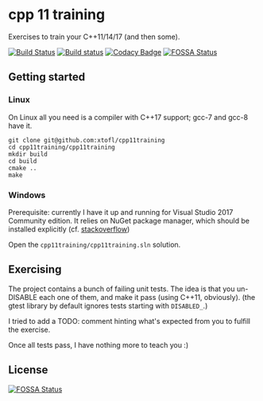 # cpp 11 training 

Exercises to train your C++11/14/17 (and then some).

[![Build Status](https://travis-ci.org/xtofl/cpp11training.svg?branch=master)](https://travis-ci.org/xtofl/cpp11training)
[![Build status](https://xtofl.visualstudio.com/cpp11exercises/_apis/build/status/cpp11exercises-CI)](https://xtofl.visualstudio.com/cpp11exercises/_build/latest?definitionId=2)
[![Codacy Badge](https://api.codacy.com/project/badge/Grade/e1556f3ddf3645fe98d1fb06bf011b1c)](https://app.codacy.com/app/kristoffel-pirard/cpp11training?utm_source=github.com&utm_medium=referral&utm_content=xtofl/cpp11training&utm_campaign=Badge_Grade_Dashboard)
[![FOSSA Status](https://app.fossa.io/api/projects/git%2Bgithub.com%2Fxtofl%2Fcpp11training.svg?type=shield)](https://app.fossa.io/projects/git%2Bgithub.com%2Fxtofl%2Fcpp11training?ref=badge_shield)

## Getting started

### Linux

On Linux all you need is a compiler with C++17 support; gcc-7 and gcc-8 have it.

    git clone git@github.com:xtofl/cpp11training
    cd cpp11training/cpp11training
    mkdir build
    cd build
    cmake ..
    make



### Windows

    
Prerequisite: currently I have it up and running for Visual Studio 2017 Community edition.  It relies on NuGet package manager, which should be installed explicitly (cf. [stackoverflow](http://stackoverflow.com/questions/42875451/cant-find-the-nuget-package-manager-in-visual-studio-2017))

Open the `cpp11training/cpp11training.sln` solution.


## Exercising

The project contains a bunch of failing unit tests.  The idea is that you un-DISABLE each one of them, and make it pass (using C++11, obviously).  (the gtest library by default ignores tests starting with `DISABLED_`.)

I tried to add a TODO: comment hinting what's expected from you to fulfill the exercise.

Once all tests pass, I have nothing more to teach you :)


## License
[![FOSSA Status](https://app.fossa.io/api/projects/git%2Bgithub.com%2Fxtofl%2Fcpp11training.svg?type=large)](https://app.fossa.io/projects/git%2Bgithub.com%2Fxtofl%2Fcpp11training?ref=badge_large)